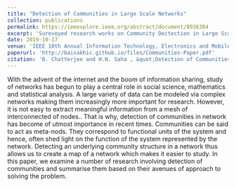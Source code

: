 ```yaml
---
title: "Detection of Communities in Large Scale Networks"
collection: publications
permalink: https://ieeexplore.ieee.org/abstract/document/8936304
excerpt: 'Sureveyed research works on Community Dectection in Large Scale Networks and cateogorized the results into different groups.'
date: 2019-10-17
venue: 'IEEE 10th Annual Information Technology, Electronics and Mobile Communication Conference (IEMCON)'
paperurl: 'http://baisakhic.github.io/files/Communities-Paper.pdf'
citation: 'B. Chatterjee and H.N. Saha , &quot;Detection of Communities in Large Scale Networks,&quot; <i> 2019 IEEE 10th Annual Information Technology, Electronics and Mobile Communication Conference (IEMCON), Vancouver, BC, Canada, 2019, pp. 1051-1060,</i> doi: 10.1109/IEMCON.2019.8936304.'
---
```


With the advent of the internet and the boom of information sharing, study of networks has begun to play a central role in social science, mathematics and statistical analysis. A large variety of data can be modeled via complex networks making them increasingly more important for research. However, it is not easy to extract meaningful information from a mesh of interconnected of nodes.. That is why, detection of communities in network has become of utmost importance in recent times. Communities can be said to act as meta-nods. They correspond to functional units of the system and hence, often shed light on the function of the system represented by the network. Detecting an underlying community structure in a network thus allows us to create a map of a network which makes it easier to study. In this paper, we examine a number of research involving detection of communities and summarise them based on their avenues of approach to solving the problem.